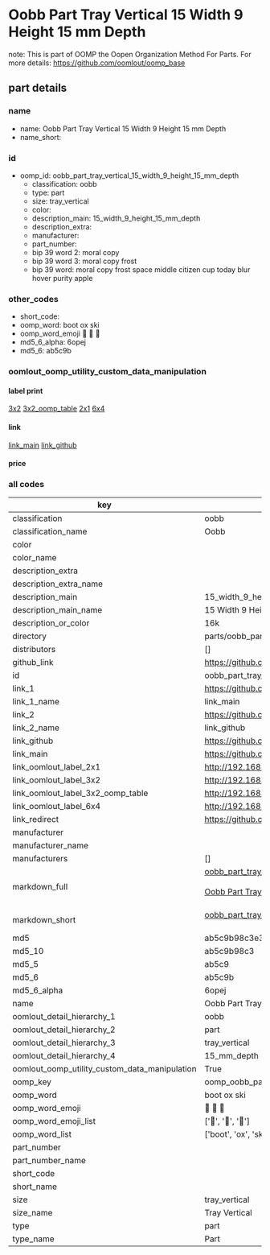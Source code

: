 # Oobb Part Tray Vertical 15 Width 9 Height 15 mm Depth  

note: This is part of OOMP the Oopen Organization Method For Parts. For more details: https://github.com/oomlout/oomp_base

##  part details
  







### name
* name: Oobb Part Tray Vertical 15 Width 9 Height 15 mm Depth
* name_short: 
### id
* oomp_id: oobb_part_tray_vertical_15_width_9_height_15_mm_depth
  * classification: oobb
  * type: part
  * size: tray_vertical
  * color: 
  * description_main: 15_width_9_height_15_mm_depth
  * description_extra: 
  * manufacturer: 
  * part_number: 
  * bip 39 word 2: moral copy
  * bip 39 word 3: moral copy frost
  * bip 39 word: moral copy frost space middle citizen cup today blur hover purity apple

### other_codes
* short_code: 
* oomp_word: boot ox ski
* oomp_word_emoji :boot: :ox: :ski:
* md5_6_alpha: 6opej
* md5_6: ab5c9b






### oomlout_oomp_utility_custom_data_manipulation
#### label print
[3x2](http://192.168.1.245:1112/?label=oomp%206opej)
[3x2_oomp_table](http://192.168.1.108:1112/?label=oomp%206opej)
[2x1](http://192.168.1.242:1112/?label=oomp%206opej)
[6x4](http://192.168.1.55:1112/?label=oomp%206opej)    

#### link

[link_main](https://github.com/oomlout/oomlout_oomp_version_1_messy/tree/main/parts/oobb_part_tray_vertical_15_width_9_height_15_mm_depth) [link_github](https://github.com/oomlout/oomlout_oomp_version_1_messy/tree/main/parts/oobb_part_tray_vertical_15_width_9_height_15_mm_depth)                             

#### price







### all codes 
| key | value |  
| --- | --- |  
| classification | oobb |  
| classification_name | Oobb |  
| color |  |  
| color_name |  |  
| description_extra |  |  
| description_extra_name |  |  
| description_main | 15_width_9_height_15_mm_depth |  
| description_main_name | 15 Width 9 Height 15 mm Depth |  
| description_or_color | 16k |  
| directory | parts/oobb_part_tray_vertical_15_width_9_height_15_mm_depth |  
| distributors | [] |  
| github_link | https://github.com/oomlout/oomlout_oomp_part_src/tree/main/parts/oobb_part_tray_vertical_15_width_9_height_15_mm_depth |  
| id | oobb_part_tray_vertical_15_width_9_height_15_mm_depth |  
| link_1 | https://github.com/oomlout/oomlout_oomp_version_1_messy/tree/main/parts/oobb_part_tray_vertical_15_width_9_height_15_mm_depth |  
| link_1_name | link_main |  
| link_2 | https://github.com/oomlout/oomlout_oomp_version_1_messy/tree/main/parts/oobb_part_tray_vertical_15_width_9_height_15_mm_depth |  
| link_2_name | link_github |  
| link_github | https://github.com/oomlout/oomlout_oomp_version_1_messy/tree/main/parts/oobb_part_tray_vertical_15_width_9_height_15_mm_depth |  
| link_main | https://github.com/oomlout/oomlout_oomp_version_1_messy/tree/main/parts/oobb_part_tray_vertical_15_width_9_height_15_mm_depth |  
| link_oomlout_label_2x1 | http://192.168.1.242:1112/?label=oomp%206opej |  
| link_oomlout_label_3x2 | http://192.168.1.245:1112/?label=oomp%206opej |  
| link_oomlout_label_3x2_oomp_table | http://192.168.1.108:1112/?label=oomp%206opej |  
| link_oomlout_label_6x4 | http://192.168.1.55:1112/?label=oomp%206opej |  
| link_redirect | https://github.com/oomlout/oomlout_oomp_version_1_messy/tree/main/parts/oobb_part_tray_vertical_15_width_9_height_15_mm_depth |  
| manufacturer |  |  
| manufacturer_name |  |  
| manufacturers | [] |  
| markdown_full | [oobb_part_tray_vertical_15_width_9_height_15_mm_depth](none)<br>[](none)<br>[Oobb Part Tray Vertical 15 Width 9 Height 15 Mm Depth](none)<br><br> |  
| markdown_short | [oobb_part_tray_vertical_15_width_9_height_15_mm_depth](none)<br><br> |  
| md5 | ab5c9b98c3e346b4a5462d04bacc047d |  
| md5_10 | ab5c9b98c3 |  
| md5_5 | ab5c9 |  
| md5_6 | ab5c9b |  
| md5_6_alpha | 6opej |  
| name | Oobb Part Tray Vertical 15 Width 9 Height 15 mm Depth |  
| oomlout_detail_hierarchy_1 | oobb |  
| oomlout_detail_hierarchy_2 | part |  
| oomlout_detail_hierarchy_3 | tray_vertical |  
| oomlout_detail_hierarchy_4 | 15_mm_depth |  
| oomlout_oomp_utility_custom_data_manipulation | True |  
| oomp_key | oomp_oobb_part_tray_vertical_15_width_9_height_15_mm_depth |  
| oomp_word | boot ox ski |  
| oomp_word_emoji | :boot: :ox: :ski: |  
| oomp_word_emoji_list | [':boot:', ':ox:', ':ski:'] |  
| oomp_word_list | ['boot', 'ox', 'ski'] |  
| part_number |  |  
| part_number_name |  |  
| short_code |  |  
| short_name |  |  
| size | tray_vertical |  
| size_name | Tray Vertical |  
| type | part |  
| type_name | Part |  

